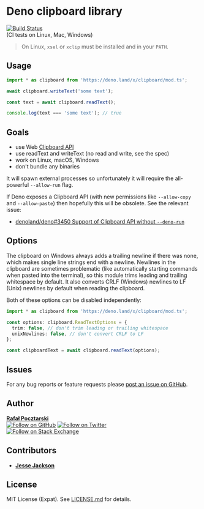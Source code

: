 Deno clipboard library
=

[![Build Status][actions-img]][actions-url]<br>(CI tests on Linux, Mac, Windows)

> On Linux, `xsel` or `xclip` must be installed and in your `PATH`.

Usage
-

```ts
import * as clipboard from 'https://deno.land/x/clipboard/mod.ts';

await clipboard.writeText('some text');

const text = await clipboard.readText();

console.log(text === 'some text'); // true
```

Goals
-

- use Web [Clipboard API](https://developer.mozilla.org/en-US/docs/Web/API/Clipboard)
- use readText and writeText (no read and write, see the spec)
- work on Linux, macOS, Windows
- don't bundle any binaries

It will spawn external processes so unfortunately
it will require the all-powerful `--allow-run` flag.

If Deno exposes a Clipboard API
(with new permissions like `--allow-copy` and `--allow-paste`)
then hopefully this will be obsolete. See the relevant issue:

- [denoland/deno#3450 Support of Clipboard API without `--deno-run`](https://github.com/denoland/deno/issues/3450)

Options
-
The clipboard on Windows always adds a trailing newline if there was none,
which makes single line strings end with a newline. Newlines in the clipboard are sometimes
problematic (like automatically starting commands when pasted into the terminal), so this module trims leading and trailing whitespace by default. It also converts CRLF (Windows) newlines to LF (Unix) newlines by default when reading the clipboard.

Both of these options can be disabled independently:

```ts
import * as clipboard from 'https://deno.land/x/clipboard/mod.ts';

const options: clipboard.ReadTextOptions = {
  trim: false, // don't trim leading or trailing whitespace
  unixNewlines: false, // don't convert CRLF to LF
};

const clipboardText = await clipboard.readText(options);
```

Issues
-
For any bug reports or feature requests please
[post an issue on GitHub][issues-url].

Author
-
[**Rafał Pocztarski**](https://pocztarski.com/)
<br/>
[![Follow on GitHub][github-follow-img]][github-follow-url]
[![Follow on Twitter][twitter-follow-img]][twitter-follow-url]
<br/>
[![Follow on Stack Exchange][stackexchange-img]][stackoverflow-url]

Contributors
-
- [**Jesse Jackson**](https://github.com/jsejcksn)

License
-
MIT License (Expat). See [LICENSE.md](LICENSE.md) for details.

[github-url]: https://github.com/rsp/deno-clipboard
[readme-url]: https://github.com/rsp/deno-clipboard#readme
[issues-url]: https://github.com/rsp/deno-clipboard/issues
[license-url]: https://github.com/rsp/deno-clipboard/blob/master/LICENSE.md
[actions-url]: https://github.com/rsp/deno-clipboard/actions
[actions-img]: https://github.com/rsp/deno-clipboard/workflows/ci/badge.svg?branch=master&event=push
[travis-url]: https://travis-ci.org/rsp/deno-clipboard
[travis-img]: https://travis-ci.org/rsp/deno-clipboard.svg?branch=master
[snyk-url]: https://snyk.io/test/github/rsp/deno-clipboard
[snyk-img]: https://snyk.io/test/github/rsp/deno-clipboard/badge.svg
[david-url]: https://david-dm.org/rsp/deno-clipboard
[david-img]: https://david-dm.org/rsp/deno-clipboard/status.svg
[install-img]: https://nodei.co/npm/ende.png?compact=true
[downloads-img]: https://img.shields.io/npm/dt/ende.svg
[license-img]: https://img.shields.io/npm/l/ende.svg
[stats-url]: http://npm-stat.com/charts.html?package=ende
[github-follow-url]: https://github.com/rsp
[github-follow-img]: https://img.shields.io/github/followers/rsp.svg?style=social&logo=github&label=Follow
[twitter-follow-url]: https://twitter.com/intent/follow?screen_name=pocztarski
[twitter-follow-img]: https://img.shields.io/twitter/follow/pocztarski.svg?style=social&logo=twitter&label=Follow
[stackoverflow-url]: https://stackoverflow.com/users/613198/rsp
[stackexchange-url]: https://stackexchange.com/users/303952/rsp
[stackexchange-img]: https://stackexchange.com/users/flair/303952.png
